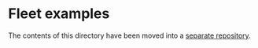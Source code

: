 # Fleet examples

The contents of this directory have been moved into a [separate repository](https://github.com/suse-edge/fleet-examples).
